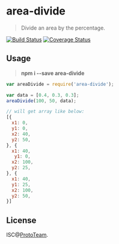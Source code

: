 # area-divide

> Divide an area by the percentage.

[![Build Status](https://travis-ci.org/TCharts/area-divide.svg?branch=master)](https://travis-ci.org/TCharts/area-divide) [![Coverage Status](https://coveralls.io/repos/github/TCharts/area-divide/badge.svg)](https://coveralls.io/github/TCharts/area-divide)


## Usage

> **npm i --save area-divide**


```js
var areaDivide = require('area-divide');

var data = [0.4, 0.3, 0.3];
areaDivide(100, 50, data);

// will get array like below:
[{
  x1: 0,
  y1: 0,
  x2: 40,
  y2: 50,
}, {
  x1: 40,
   y1: 0,
  x2: 100,
  y2: 25,
}, {
  x1: 40,
  y1: 25,
  x2: 100,
  y2: 50,
}]
```


## License

ISC@[ProtoTeam](https://github.com/ProtoTeam).

